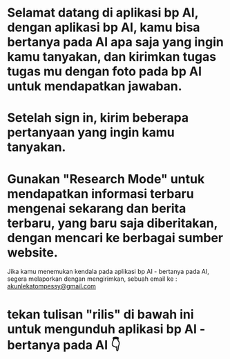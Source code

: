 # Selamat datang di aplikasi bp AI, dengan aplikasi bp AI, kamu bisa bertanya pada AI apa saja yang ingin kamu tanyakan, dan kirimkan tugas tugas mu dengan foto pada bp AI untuk mendapatkan jawaban.

# Setelah sign in, kirim beberapa pertanyaan yang ingin kamu tanyakan.

# Gunakan "Research Mode" untuk mendapatkan informasi terbaru mengenai sekarang dan berita terbaru, yang baru saja diberitakan, dengan mencari ke berbagai sumber website.

Jika kamu menemukan kendala pada aplikasi bp AI - bertanya pada AI, segera melaporkan dengan mengirimkan, sebuah email ke : akunlekatompessy@gmail.com

# tekan tulisan "rilis" di bawah ini untuk mengunduh aplikasi bp AI - bertanya pada AI 👇
